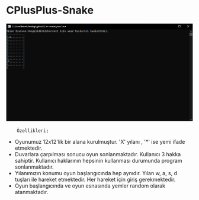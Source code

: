 ﻿# CPlusPlus-Snake
![enter image description here](https://github.com/furkanerzurumlu/CPlusPlus-Snake/blob/main/Cplusplus-Snake.PNG?raw=true)

		Özellikleri;
		
 - Oyunumuz 12x12'lik bir alana kurulmuştur. 'X' yılanı , '*' ise yemi ifade etmektedir. 
 - Duvarlara çarpılması sonucu oyun sonlanmaktadır. Kullanıcı 3 hakka sahiptir. Kullanıcı haklarının hepsinin kullanması durumunda program sonlanmaktadır.
 - Yılanımızın konumu oyun başlangıcında hep aynıdır. Yılan w, a, s, d tuşları ile hareket etmektedir. Her hareket için giriş gerekmektedir.
 - Oyun başlangıcında ve oyun esnasında yemler random olarak atanmaktadır.


